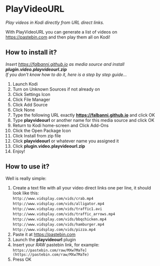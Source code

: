 # PlayVideoURL
*Play videos in Kodi directly from URL direct links.*

With PlayVideoURL you can generate a list of videos on https://pastebin.com and then play them all on Kodi!

## How to install it?

*Insert https://falbanni.github.io as media source and install **plugin.video.playvideourl.zip***  
*If you don't know how to do it, here is a step by step guide...*  

 1. Launch Kodi
 2. Turn on Unknown Sources if not already on
 3. Click Settings Icon
 4. Click File Manager
 5. Click Add Source
 6. Click None
 7. Type the following URL exactly **https://falbanni.github.io** and click OK
 8. Type **playvideourl** or another name for this media source and click OK
 9. Return to Kodi home-screen and Click Add-Ons
 10. Click the Open Package Icon
 11. Click Install from zip file
 12. Click **playvideourl** or whatever name you assigned it
 13. Click **plugin.video.playvideourl.zip**
 14. Enjoy!
 
 ## How to use it?
 Well is really simple:
 1. Create a text file with all your video direct links one per line, it should look like this:  
 `http://www.vidsplay.com/vids/crab.mp4`  
`http://www.vidsplay.com/vids/alligator.mp4`  
`http://www.vidsplay.com/vids/traffic1.avi`  
`http://www.vidsplay.com/vids/traffic_arrows.mp4`  
`http://www.vidsplay.com/vids/bbqchicken.mp4`  
`http://www.vidsplay.com/vids/hamburger.mp4`  
`http://www.vidsplay.com/vids/pizza.mp4` 
 2. Paste it at https://pastebin.com 
 3. Launch the **playvideourl** plugin
 4. Insert your *RAW* pastebin link, for example:  
 `https://pastebin.com/raw/MXw7MaTe](https://pastebin.com/raw/MXw7MaTe)`
 5. Press OK
